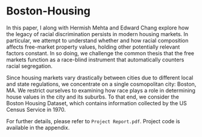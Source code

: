 # Boston-Housing

In this paper, I along with Hermish Mehta and Edward Chang explore how the legacy of racial discrimination persists in modern housing markets. In particular, we attempt to understand whether and how racial composition affects free-market property values, holding other potentially relevant factors constant. In so doing, we challenge the common thesis that the free markets function as a race-blind instrument that automatically counters racial segregation.

Since housing markets vary drastically between cities due to different local and state regulations, we concentrate on a single cosmopolitan city: Boston, MA. We restrict ourselves to examining how race plays a role in determining house values in the city and its suburbs. To that end, we consider the Boston Housing Dataset, which contains information collected by the US Census Service in 1970. 

For further details, please refer to `Project Report.pdf`. Project code is available in the appendix.
